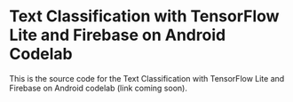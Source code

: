 # Text Classification with TensorFlow Lite and Firebase on Android Codelab

This is the source code for the Text Classification with TensorFlow Lite and Firebase on Android codelab (link coming soon).

